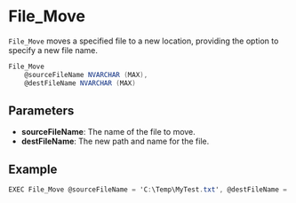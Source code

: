# File_Move

`File_Move` moves a specified file to a new location, providing the option to specify a new file name.

```csharp
File_Move 
	@sourceFileName NVARCHAR (MAX),
	@destFileName NVARCHAR (MAX)
```

## Parameters

 - **sourceFileName**: The name of the file to move.
 - **destFileName**: The new path and name for the file.

## Example

```csharp
EXEC File_Move @sourceFileName = 'C:\Temp\MyTest.txt', @destFileName = 'C:\Temp\MyTest.txt'
```

